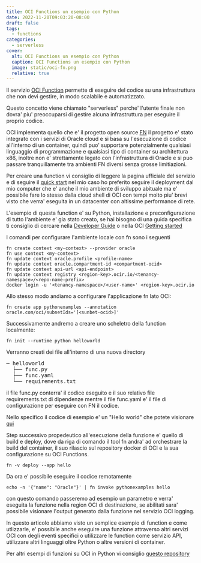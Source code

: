 ```yaml
---
title: OCI Functions un esempio con Python
date: 2022-11-20T09:03:20-08:00
draft: false
tags:
  - functions
categories:
  - serverless
cover:
  alt: OCI Functions un esempio con Python
  caption: OCI Functions un esempio con Python
  image: static/oci-fn.png
  relative: true
---
```


Il servizio [OCI Function](https://www.oracle.com/cloud/cloud-native/functions/) permette di eseguire del codice su una infrastruttura che non devi gestire, in modo scalabile e automatizzato.

Questo concetto viene chiamato "serverless" perche' l'utente finale non dovra' piu' preoccuparsi di gestire alcuna infrastruttura per eseguire il proprio codice.

OCI implementa quello che e' il progetto open source [FN](https://fnproject.io/) il progetto e' stato integrato con i servizi di Oracle cloud e si basa su l'esecuzione di codice all'interno di un container, quindi puo' supportare potenzialmente qualsiasi linguaggio di programmazione e qualsiasi tipo di container su architettura x86, inoltre non e' strettamente legato con l'infrastruttura di Oracle e si puo passare tranquillamente tra ambienti FN diversi senza grosse limitiazioni.

Per creare una function vi consiglio di leggere la pagina ufficiale del servizio e di seguire il [quick start](https://docs.oracle.com/en-us/iaas/Content/Functions/Tasks/functionsquickstartguidestop.htm) nel mio caso ho preferito seguire il deployment dal mio computer che e' anche il mio ambiente di sviluppo abituale ma e' possibile fare lo stesso dalla cloud shell di OCI con tempi molto piu' brevi visto che verra' eseguita in un datacenter con altissime performance di rete.

L'esempio di questa function e' su Python, installazione e preconfigurazione di tutto l'ambiente e' gia stato creato, se hai bisogno di una guida specifica ti consiglio di cercare nella [Developer Guide](https://docs.oracle.com/en-us/iaas/Content/API/Concepts/devtoolslanding.htm) o nella OCI [Getting started](https://docs.oracle.com/en-us/iaas/Content/GSG/Concepts/get-account.htm)

I comandi per configurare l'ambiente locale con fn sono i seguenti

```console
fn create context <my-context> --provider oracle
fn use context <my-context>
fn update context oracle.profile <profile-name>
fn update context oracle.compartment-id <compartment-ocid>
fn update context api-url <api-endpoint>
fn update context registry <region-key>.ocir.io/<tenancy-namespace>/<repo-name-prefix>
docker login -u '<tenancy-namespace>/<user-name>' <region-key>.ocir.io
```

Allo stesso modo andiamo a configurare l'applicazione fn lato OCI:

```console
fn create app pythonexamples --annotation oracle.com/oci/subnetIds='[<sunbet-ocid>]'
```

Successivamente andremo a creare uno scheletro della function localmente:

```console
fn init --runtime python helloworld
```

Verranno creati dei file all'interno di una nuova directory

<pre>
─ helloworld
  ├── func.py
  ├── func.yaml
  └── requirements.txt
</pre>

il file func.py conterra' il codice eseguito e il suo relativo file requirements.txt di dipendenze mentre il file func.yaml e' il file di configurazione per eseguire con FN il codice.

Nello specifico il codice di esempio e' un "Hello world" che potete visionare [qui](https://github.com/enricopesce/fn-examples/blob/main/helloworld/func.py)

Step successivo propedeutico all'esecuzione della funzione e' quello di build e deploy, dove da riga di comando il tool fn andra' ad orchestrare la build del container, il suo rilascio sul repository docker di OCI e la sua configurazione su OCI Functions.

```console
fn -v deploy --app hello
```

Da ora e' possibile eseguire il codice remotamente

```console
echo -n '{"name": "Oracle"}' | fn invoke pythonexamples hello
```

con questo comando passeremo ad esempio un parametro e verra' eseguita la funzione nella region OCI di destinazione, se abilitati sara' possibile visionare l'output generato dalla funzione nel servizio OCI logging.

In questo articolo abbiamo visto un semplice esempio di function e come utlizzarle, e' possibile anche eseguire una funzione attraverso altri servizi OCI con degli eventi specifici o utilizzare le function come servizio API, utilizzare altri linguaggi oltre Python o altre versioni di container.

Per altri esempi di funzioni su OCI in Python vi consiglio [questo repository](https://github.com/oracle-samples/oracle-functions-samples)